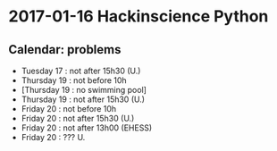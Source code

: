 # 2017-01-16 Hackinscience Python

## Calendar: problems
* Tuesday 17 : not after 15h30 (U.)
* Thursday 19 : not before 10h
* [Thursday 19 : no swimming pool]
* Thursday 19 : not after 15h30 (U.)
* Friday 20 : not before 10h
* Friday 20 : not after 15h30 (U.)
* Friday 20 : not after 13h00 (EHESS)
* Friday 20 : ??? U.